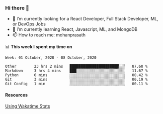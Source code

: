 ### Hi there 👋

- 🔭 I’m currently looking for a React Developer, Full Stack Developer, ML, or DevOps Jobs
- 🌱 I’m currently learning React, Javascript, ML, and MongoDB
- 📫 How to reach me: mohanprasath

📊 **This week I spent my time on**
<!--START_SECTION:waka-->
```text
Week: 01 October, 2020 - 08 October, 2020

Other        23 hrs 2 mins   ██████████████████████░░░   87.60 % 
Markdown     3 hrs 4 mins    ███░░░░░░░░░░░░░░░░░░░░░░   11.67 % 
Python       6 mins          ░░░░░░░░░░░░░░░░░░░░░░░░░   00.42 % 
Git          3 mins          ░░░░░░░░░░░░░░░░░░░░░░░░░   00.19 % 
Git Config   1 min           ░░░░░░░░░░░░░░░░░░░░░░░░░   00.11 % 
```
<!--END_SECTION:waka-->

#### Resources
[Using Wakatime Stats](https://github.com/marketplace/actions/waka-readme)
